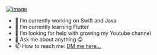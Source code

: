 [![image](https://github.com/PrashantGaikwad-iOS/PrashantGaikwad-iOS/blob/master/githubImg.png)](https://github.com/PrashantGaikwad-iOS?tab=repositories)

- 🔭 I’m currently working on Swift and Java
- 🌱 I’m currently learning Flutter
- 🤔 I’m looking for help with growing my Youtube channel 
- 💬 Ask me about anything 😛
- 📫 How to reach me: [DM me here...](https://twitter.com/prashant160593?s=08)
